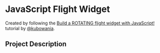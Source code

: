 # JavaScript Flight Widget #

Created by following the [Build a ROTATING flight widget with JavaScript!](https://www.youtube.com/watch?v=xs5aOs-Wpxw&list=WL&index=2) tutorial by [@kubowania](https://github.com/kubowania).

## Project Description ##
